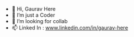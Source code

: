 - 👋 Hi, Gaurav Here
- 👀 I’m just a Coder
- 💞️ I’m looking for collab
- 📫 Linked In : www.linkedin.com/in/gaurav-here


<!---
Gaurav1577/Gaurav1577 is a ✨ special ✨ repository because its `README.md` (this file) appears on your GitHub profile.
You can click the Preview link to take a look at your changes.
--->
